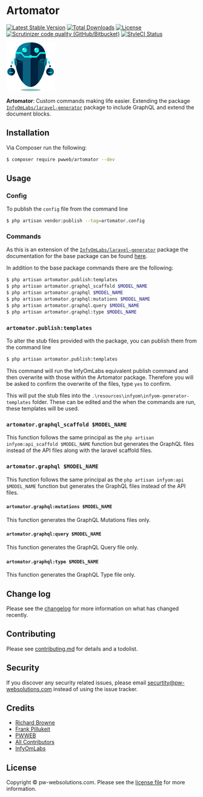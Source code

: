 # Artomator

[![Latest Stable Version](https://poser.pugx.org/pwweb/artomator/v/stable?format=flat-square)](https://packagist.org/packages/pwweb/artomator)
[![Total Downloads](https://poser.pugx.org/pwweb/artomator/downloads?format=flat-square)](https://packagist.org/packages/pwweb/artomator)
[![License](https://poser.pugx.org/pwweb/artomator/license?format=flat-square)](https://packagist.org/packages/pwweb/artomator)
[![Scrutinizer code quality (GitHub/Bitbucket)](https://img.shields.io/scrutinizer/quality/g/pwweb/artomator?label=Scrutinizer&style=flat-square)](https://scrutinizer-ci.com/g/pwweb/artomator/)
[![StyleCI Status](https://github.styleci.io/repos/190910947/shield?branch=feature/lg)](https://github.styleci.io/repos/190910947)


![](robot.png)

**Artomator**: Custom commands making life easier. Extending the package [`InfyOmLabs/laravel-generator`](https://github.com/InfyOmLabs/laravel-generator) package to include GraphQL and extend the document blocks.

## Installation

Via Composer run the following:

``` bash
$ composer require pwweb/artomator --dev
```

## Usage

### Config

To publish the `config` file from the command line

``` bash
$ php artisan vendor:publish --tag=artomator.config
```

### Commands

As this is an extension of the [`InfyOmLabs/laravel-generator`](https://github.com/InfyOmLabs/laravel-generator) package the documentation for the base package can be found [here](https://labs.infyom.com/laravelgenerator/docs/6.0/introduction).

In addition to the base package commands there are the following:
``` bash
$ php artisan artomator.publish:templates
$ php artisan artomator.graphql_scaffold $MODEL_NAME
$ php artisan artomator.graphql $MODEL_NAME
$ php artisan artomator.graphql:mutations $MODEL_NAME
$ php artisan artomator.graphql.query $MODEL_NAME
$ php artisan artomator.graphql:type $MODEL_NAME
```

### `artomator.publish:templates`

To alter the stub files provided with the package, you can publish them from the command line

``` bash
$ php artisan artomator.publish:templates
```
This command will run the InfyOmLabs equivalent publish command and then overwrite with those within the Artomator package. Therefore you will be asked to confirm the overwrite of the files, type `yes` to confirm.

This will put the stub files into the `.\resources\infyom\infyom-generator-templates` folder. These can be edited and the when the commands are run, these templates will be used.

### `artomator.graphql_scaffold $MODEL_NAME`

This function follows the same principal as the `php artisan infyom:api_scaffold $MODEL_NAME` function but generates the GraphQL files instead of the API files along with the laravel scaffold files.

### `artomator.graphql $MODEL_NAME`

This function follows the same principal as the `php artisan infyom:api $MODEL_NAME` function but generates the GraphQL files instead of the API files.

#### `artomator.graphql:mutations $MODEL_NAME`

This function generates the GraphQL Mutations files only.

#### `artomator.graphql:query $MODEL_NAME`

This function generates the GraphQL Query file only.

#### `artomator.graphql:type $MODEL_NAME`

This function generates the GraphQL Type file only.

## Change log

Please see the [changelog](changelog.md) for more information on what has changed recently.

## Contributing

Please see [contributing.md](contributing.md) for details and a todolist.

## Security

If you discover any security related issues, please email securtity@pw-websolutions.com instead of using the issue tracker.

## Credits

- [Richard Browne](https://github.com/orgs/pwweb/people/rabrowne85)
- [Frank Pillukeit](https://github.com/orgs/pwweb/people/frankpde)
- [PWWEB][link-author]
- [All Contributors][link-contributors]
- [InfyOmLabs](https://github.com/InfyOmLabs)

## License

Copyright &copy; pw-websolutions.com. Please see the [license file](license.md) for more information.

<!-- [ico-version]: https://img.shields.io/packagist/v/pwweb/artomator.svg?style=flat-square
[ico-downloads]: https://img.shields.io/packagist/dt/pwweb/artomator.svg?style=flat-square
[ico-travis]: https://img.shields.io/travis/pwweb/artomator/master.svg?style=flat-square -->

<!-- [link-packagist]: https://packagist.org/packages/pwweb/artomator
[link-downloads]: https://packagist.org/packages/pwweb/artomator
[link-travis]: https://travis-ci.org/pwweb/artomator
[link-styleci]: https://styleci.io/repos/12345678 -->
[link-author]: https://github.com/pwweb
[link-contributors]: https://github.com/pwweb/artomator/graphs/contributors
